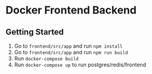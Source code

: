 # Docker Frontend Backend

## Getting Started
1. Go to `frontend/src/app` and run `npm install`
1. Go to `frontend/src/app` and run `npm run build`
1. Run `docker-compose build`
1. Run `docker-compose up` to run postgres/redis/frontend
